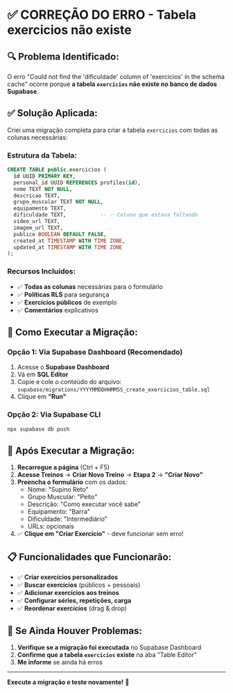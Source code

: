 # ✅ CORREÇÃO DO ERRO - Tabela exercicios não existe

## 🔍 Problema Identificado:

O erro "Could not find the 'dificuldade' column of 'exercicios' in the schema cache" ocorre porque **a tabela `exercicios` não existe no banco de dados Supabase**.

## ✅ Solução Aplicada:

Criei uma migração completa para criar a tabela `exercicios` com todas as colunas necessárias:

### **Estrutura da Tabela:**
```sql
CREATE TABLE public.exercicios (
  id UUID PRIMARY KEY,
  personal_id UUID REFERENCES profiles(id),
  nome TEXT NOT NULL,
  descricao TEXT,
  grupo_muscular TEXT NOT NULL,
  equipamento TEXT,
  dificuldade TEXT,           -- ✅ Coluna que estava faltando
  video_url TEXT,
  imagem_url TEXT,
  publico BOOLEAN DEFAULT FALSE,
  created_at TIMESTAMP WITH TIME ZONE,
  updated_at TIMESTAMP WITH TIME ZONE
);
```

### **Recursos Incluídos:**
- ✅ **Todas as colunas** necessárias para o formulário
- ✅ **Políticas RLS** para segurança
- ✅ **Exercícios públicos** de exemplo
- ✅ **Comentários** explicativos

## 🚀 **Como Executar a Migração:**

### **Opção 1: Via Supabase Dashboard (Recomendado)**
1. Acesse o **Supabase Dashboard**
2. Vá em **SQL Editor**
3. Copie e cole o conteúdo do arquivo: `supabase/migrations/YYYYMMDDHHMMSS_create_exercicios_table.sql`
4. Clique em **"Run"**

### **Opção 2: Via Supabase CLI**
```bash
npx supabase db push
```

## 🧪 **Após Executar a Migração:**

1. **Recarregue a página** (Ctrl + F5)
2. **Acesse Treinos** → **Criar Novo Treino** → **Etapa 2** → **"Criar Novo"**
3. **Preencha o formulário** com os dados:
   - Nome: "Supino Reto"
   - Grupo Muscular: "Peito"
   - Descrição: "Como executar você sabe"
   - Equipamento: "Barra"
   - Dificuldade: "Intermediário"
   - URLs: opcionais
4. ✅ **Clique em "Criar Exercício"** - deve funcionar sem erro!

## 📋 **Funcionalidades que Funcionarão:**

- ✅ **Criar exercícios personalizados**
- ✅ **Buscar exercícios** (públicos + pessoais)
- ✅ **Adicionar exercícios aos treinos**
- ✅ **Configurar séries, repetições, carga**
- ✅ **Reordenar exercícios** (drag & drop)

## 🔧 **Se Ainda Houver Problemas:**

1. **Verifique se a migração foi executada** no Supabase Dashboard
2. **Confirme que a tabela `exercicios` existe** na aba "Table Editor"
3. **Me informe** se ainda há erros

---

**Execute a migração e teste novamente!** 🎉

